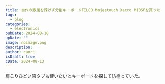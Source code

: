 ```yaml
---
title: 自作の敷居を跨げず分割キーボードFILCO Majestouch Xacro M10SPを買った
tags:
  - blog
categories:
  - electronics
pubDate: 2024-08-18
upDate: ""
image: noimage.png
description: 
author: caori
isDraft: true
cDate: 2024-08-13
---
```


肩こりひどい液タブも使いたいとキーボードを探して彷徨っていた。
